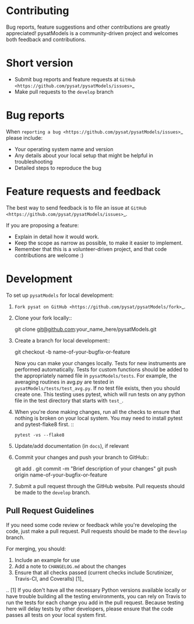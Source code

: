 Contributing
============

Bug reports, feature suggestions and other contributions are greatly
appreciated!  pysatModels is a community-driven project and welcomes both feedback and contributions.

Short version
=============

* Submit bug reports and feature requests at `GitHub <https://github.com/pysat/pysatModels/issues>`_
* Make pull requests to the ``develop`` branch

Bug reports
===========

When `reporting a bug <https://github.com/pysat/pysatModels/issues>`_ please
include:

* Your operating system name and version
* Any details about your local setup that might be helpful in troubleshooting
* Detailed steps to reproduce the bug

Feature requests and feedback
=============================

The best way to send feedback is to file an issue at
`GitHub <https://github.com/pysat/pysatModels/issues>`_.

If you are proposing a feature:

* Explain in detail how it would work.
* Keep the scope as narrow as possible, to make it easier to implement.
* Remember that this is a volunteer-driven project, and that code contributions
  are welcome :)

Development
===========

To set up `pysatModels` for local development:

1. `Fork pysat on GitHub <https://github.com/pysat/pysatModels/fork>`_.
2. Clone your fork locally::


    git clone git@github.com:your_name_here/pysatModels.git

3. Create a branch for local development::


    git checkout -b name-of-your-bugfix-or-feature

   Now you can make your changes locally. Tests for new instruments are
   performed automatically.  Tests for custom functions should be added to the
   appropriately named file in ``pysatModels/tests``.  For example, the averaging routines in avg.py are tested in ``pysatModels/tests/test_avg.py``.  If no
   test file exists, then you should create one.  This testing uses pytest, which
   will run tests on any python file in the test directory that starts with
   ``test_``.

4. When you're done making changes, run all the checks to ensure that nothing
   is broken on your local system.  You may need to install pytest and
   pytest-flake8 first. ::


       pytest -vs --flake8

5. Update/add documentation (in ``docs``), if relevant

5. Commit your changes and push your branch to GitHub::


    git add .
    git commit -m "Brief description of your changes"
    git push origin name-of-your-bugfix-or-feature

6. Submit a pull request through the GitHub website. Pull requests should be
   made to the ``develop`` branch.

Pull Request Guidelines
-----------------------

If you need some code review or feedback while you're developing the code, just
make a pull request. Pull requests should be made to the ``develop`` branch.

For merging, you should:

1. Include an example for use
2. Add a note to ``CHANGELOG.md`` about the changes
3. Ensure that all checks passed (current checks include Scrutinizer, Travis-CI,
   and Coveralls) [1]_

.. [1] If you don't have all the necessary Python versions available locally or
       have trouble building all the testing environments, you can rely on
       Travis to run the tests for each change you add in the pull request.
       Because testing here will delay tests by other developers, please ensure
       that the code passes all tests on your local system first.
